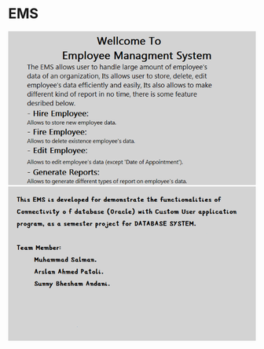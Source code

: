 # EMS
![Second](./EmployeeMS/src/employeems/EMS.png)
![About](./EmployeeMS/src/employeems/ABOUT.png)
